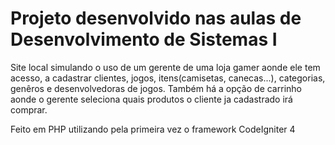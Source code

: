 # Projeto desenvolvido nas aulas de Desenvolvimento de Sistemas I

Site local simulando o uso de um gerente de uma loja gamer aonde ele tem acesso, a cadastrar clientes, jogos, itens(camisetas, canecas...), categorias, genêros e desenvolvedoras de jogos. Também há a opção de carrinho aonde o gerente seleciona quais produtos o cliente ja cadastrado irá comprar.

Feito em PHP utilizando pela primeira vez o framework CodeIgniter 4
